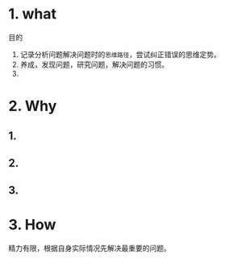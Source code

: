 # 1. what

目的

1. 记录分析问题解决问题时的`思维路径`，尝试纠正错误的思维定势。
2. 养成，发现问题，研究问题，解决问题的习惯。
2. 







# 2. Why

## 1. 

## 2. 

## 3. 







# 3. How

精力有限，根据自身实际情况先解决最重要的问题。



